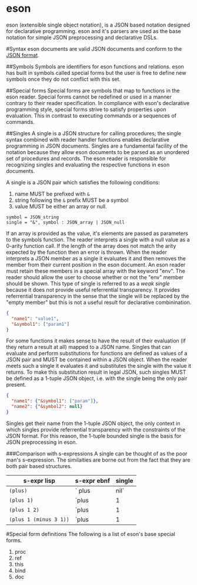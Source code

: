 eson
===

eson (extensible single object notation), is a JSON based notation designed for declarative programming. eson and it's parsers are used as the base notation for simple JSON preprocessing and declarative DSLs. 

#Syntax
eson documents are valid JSON documents and conform to the [JSON format](http://json.org/). 

##Symbols
Symbols are identifiers for eson functions and relations. eson has built in symbols called special forms but the user is free to define new symbols once they do not conflict with this set. 

##Special forms
Special forms are symbols that map to functions in the eson reader. Special forms cannot be redefined or used in a manner contrary to their reader specification. In compliance with eson's declarative programming style, special forms strive to satisfy properties upon evaluation. This in contrast to executing commands or a sequences of commands.

##Singles
A single is a JSON structure for calling procedures; the single syntax combined with reader handler functions enables declarative programming in JSON documents. Singles are a fundamental facility of the notation because they allow eson documents to be parsed as an unordered set of procedures and records. The eson reader is responsible for recognizing singles and evaluating the respective functions in eson documents.

A single is a JSON pair which satisfies the following conditions:

1. name MUST be prefixed with `&`
1. string following the `&` prefix MUST be a symbol
1. value MUST be either an array or null. 

```ebnf
symbol = JSON_string
single = "&", symbol : JSON_array | JSON_null
```

If an array is provided as the value, it's elements are passed as parameters to the symbols function. The reader interprets a single with a null value as a 0-arity function call. If the length of the array does not match the arity expected by the function then an error is thrown. When the reader interprets a JSON member as a single it evaluates it and then removes the member from their current position in the eson document. An eson reader must retain these members in a special array with the keyword "env". The reader should allow the user to choose whether or not the "env" member should be shown. This type of single is referred to as a *weak single* because it does not provide useful referrential transparency. It provides referrential transparency in the sense that the single will be replaced by the "empty member" but this is not a useful result for declarative combinination.

```JSON
{ 
  "name1": "value1",
  "&symbol1": ["param1"]
}
```

For some functions it makes sense to have the result of their evaluation (if they return a result at all) mapped to a JSON name. Singles that can evaluate and perform substitutions for functions are defined as values of a JSON pair and MUST be contained within a JSON object. When the reader meets such a single it evaluates it and substitutes the single with the value it returns. To make this substitution result in legal JSON, such singles MUST be defined as a 1-tuple JSON object, i.e. with the single being the only pair present. 

```JSON
{
  "name1": {"&symbol1": ["param"]},
  "name2": {"&symbol2": null}
}
```
Singles get their name from the 1-tuple JSON object, the only context in which singles provide referrential transparency with the constraints of the JSON format. For this reason, the 1-tuple bounded single is the basis for JSON preprocessing in eson. 

###Comparison with s-expressions
A single can be thought of as the poor man's s-expression. The similaities are borne out from the fact that they are both pair based structures.

| s-expr lisp | s-expr ebnf| single |
|-------------|------------|--------|
| `(plus)`    | ` plus | nil`| `{"&plus" : null}` |
| `(plus 1)`  | `plus | 1 | nil` | `{"&plus" : [1]}` |
| `(plus 1 2)`| `plus | 1 | 2 | nil` |`{"&plus" : [1, 2]}` |
| `(plus 1 (minus 3 1))`| `plus| 1 | (minus | 3 | 1) | nil` | `{"&plus" : [1, {"&minus": [3, 1] } ]}` |

#Special form definitions
The following is a list of eson's base special forms.

1. proc
2. ref
2. this
2. bind
5. doc
